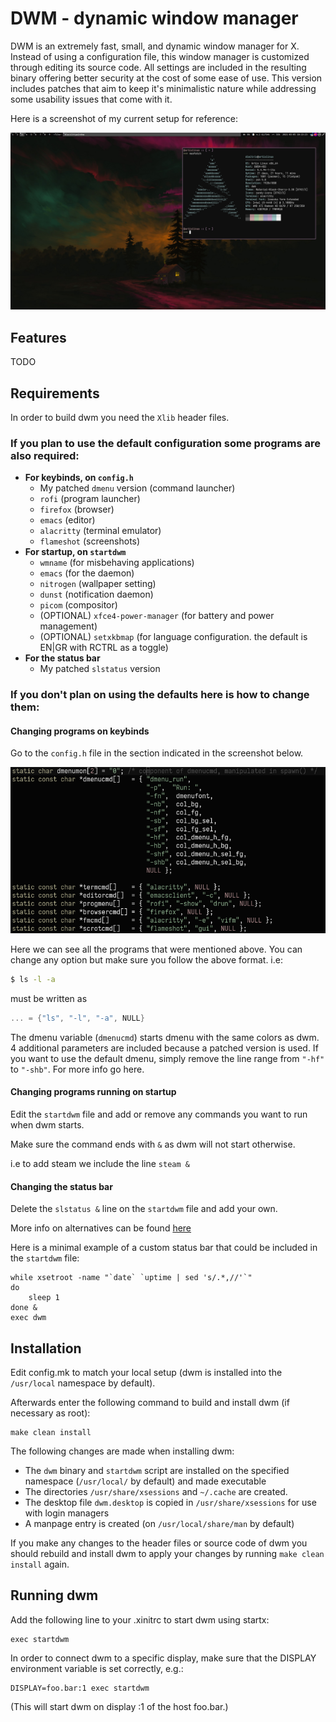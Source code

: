 DWM - dynamic window manager
============================
DWM is an extremely fast, small, and dynamic window manager for X. Instead of using a configuration file, this window manager is customized through editing its source code. All settings are included in the resulting binary offering better security at the cost of some ease of use. This version includes patches that aim to keep it's minimalistic nature while addressing some usability issues that come with it.

Here is a screenshot of my current setup for reference:

![Setup](./preview.png "Setup")

Features
------------

TODO

Requirements
------------
In order to build dwm you need the `Xlib` header files.

### If you plan to use the default configuration some programs are also required:
* **For keybinds, on `config.h`**
  * My patched `dmenu` version (command launcher)
  * `rofi` (program launcher)
  * `firefox` (browser)
  * `emacs` (editor)
  * `alacritty` (terminal emulator)
  * `flameshot` (screenshots) 
* **For startup, on `startdwm`**
  * `wmname` (for misbehaving applications)
  * `emacs` (for the daemon)
  * `nitrogen` (wallpaper setting)
  * `dunst` (notification daemon)
  * `picom` (compositor)
  * (OPTIONAL) `xfce4-power-manager` (for battery and power management)
  * (OPTIONAL) `setxkbmap` (for language configuration. the default is EN|GR with RCTRL as a toggle)
* **For the status bar**
  * My patched `slstatus` version 

### If you don't plan on using the defaults here is how to change them:
#### **Changing programs on keybinds**

Go to the `config.h` file in the section indicated in the screenshot below.

![Keybind Commands](./keybind_commands.png "Keybind Commands")

Here we can see all the programs that were mentioned above. You can change any option but make sure you follow the above format. i.e:
``` bash
$ ls -l -a
```
must be written as
``` c
... = {"ls", "-l", "-a", NULL}
```

The dmenu variable (`dmenucmd`) starts dmenu with the same colors as dwm. 4 additional parameters are included because a patched version is used. If you want to use the default dmenu, simply remove the line range from `"-hf"` to `"-shb"`. For more info go here.

#### **Changing programs running on startup**
Edit the `startdwm` file and add or remove any commands you want to run when dwm starts.

Make sure the command ends with `&` as dwm will not start otherwise.

i.e to add steam we include the line `steam &`

#### **Changing the status bar**

Delete the `slstatus &` line on the `startdwm` file and add your own.

More info on alternatives can be found [here](https://dwm.suckless.org/status_monitor/)

Here is a minimal example of a custom status bar that could be included in the `startdwm` file:

    while xsetroot -name "`date` `uptime | sed 's/.*,//'`"
    do
    	sleep 1
    done &
    exec dwm

Installation
------------
Edit config.mk to match your local setup (dwm is installed into
the `/usr/local` namespace by default).

Afterwards enter the following command to build and install dwm (if
necessary as root):

    make clean install

The following changes are made when installing dwm:
* The `dwm` binary and `startdwm` script are installed on the specified namespace (`/usr/local/` by default) and made executable
* The directories `/usr/share/xsessions` and `~/.cache` are created.
* The desktop file `dwm.desktop` is copied in `/usr/share/xsessions` for use with login managers
* A manpage entry is created (on `/usr/local/share/man` by default)

If you make any changes to the header files or source code of dwm you should rebuild and install dwm to apply your changes by running `make clean install` again.

Running dwm
-----------
Add the following line to your .xinitrc to start dwm using startx:

    exec startdwm

In order to connect dwm to a specific display, make sure that
the DISPLAY environment variable is set correctly, e.g.:

    DISPLAY=foo.bar:1 exec startdwm

(This will start dwm on display :1 of the host foo.bar.)

